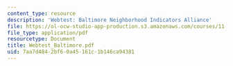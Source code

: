 ```yaml
---
content_type: resource
description: 'Webtest: Baltimore Neighborhood Indicators Alliance'
file: https://ol-ocw-studio-app-production.s3.amazonaws.com/courses/11-521-spatial-database-management-and-advanced-geographic-information-systems-spring-2003/7aa7d4842bf60a45161c1b146ca94381_Webtest_Baltimore.pdf
file_type: application/pdf
resourcetype: Document
title: Webtest_Baltimore.pdf
uid: 7aa7d484-2bf6-0a45-161c-1b146ca94381
---
```

